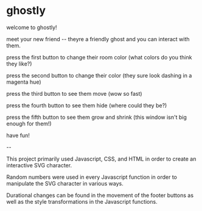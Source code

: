 # ghostly

welcome to ghostly!

meet your new friend -- theyre a friendly ghost and you can interact with them.

press the first button to change their room color (what colors do you think they like?)

press the second button to change their color (they sure look dashing in a magenta hue)

press the third button to see them move (wow so fast)

press the fourth button to see them hide (where could they be?)

press the fifth button to see them grow and shrink (this window isn't big enough for them!)

have fun!

--

This project primarily used Javascript, CSS, and HTML in order to create an interactive SVG character.

Random numbers were used in every Javascript function in order to manipulate the SVG character in various ways.

Durational changes can be found in the movement of the footer buttons as well as the style transformations in the Javascript functions. 

